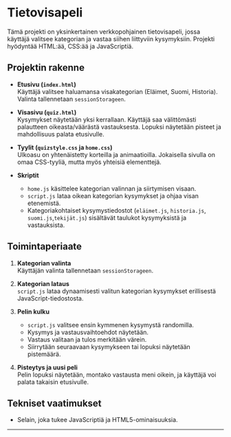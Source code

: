 
# Tietovisapeli

Tämä projekti on yksinkertainen verkkopohjainen tietovisapeli, jossa käyttäjä valitsee kategorian ja vastaa siihen liittyviin kysymyksiin. Projekti hyödyntää HTML:ää, CSS:ää ja JavaScriptiä.

## Projektin rakenne

- **Etusivu (`index.html`)**  
  Käyttäjä valitsee haluamansa visakategorian (Eläimet, Suomi, Historia). Valinta tallennetaan `sessionStorageen`.

- **Visasivu (`quiz.html`)**  
  Kysymykset näytetään yksi kerrallaan. Käyttäjä saa välittömästi palautteen oikeasta/väärästä vastauksesta. Lopuksi näytetään pisteet ja mahdollisuus palata etusivulle.

- **Tyylit (`quizstyle.css` ja `home.css`)**  
  Ulkoasu on yhtenäistetty korteilla ja animaatioilla. Jokaisella sivulla on omaa CSS-tyyliä, mutta myös yhteisiä elementtejä.

- **Skriptit**  
  - `home.js` käsittelee kategorian valinnan ja siirtymisen visaan.
  - `script.js` lataa oikean kategorian kysymykset ja ohjaa visan etenemistä.
  - Kategoriakohtaiset kysymystiedostot (`eläimet.js`, `historia.js`, `suomi.js`,`tekijät.js`) sisältävät taulukot kysymyksistä ja vastauksista.

## Toimintaperiaate

1. **Kategorian valinta**  
   Käyttäjän valinta tallennetaan `sessionStorageen`.

2. **Kategorian lataus**  
   `script.js` lataa dynaamisesti valitun kategorian kysymykset erillisestä JavaScript-tiedostosta.

3. **Pelin kulku**  
   - `script.js` valitsee ensin kymmenen kysymystä randomilla.
   - Kysymys ja vastausvaihtoehdot näytetään.
   - Vastaus valitaan ja tulos merkitään värein.
   - Siirrytään seuraavaan kysymykseen tai lopuksi näytetään pistemäärä.

4. **Pisteytys ja uusi peli**  
   Pelin lopuksi näytetään, montako vastausta meni oikein, ja käyttäjä voi palata takaisin etusivulle.


## Tekniset vaatimukset

- Selain, joka tukee JavaScriptiä ja HTML5-ominaisuuksia.

---